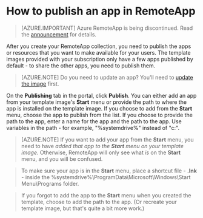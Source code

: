 # How to publish an app in RemoteApp

> [AZURE.IMPORTANT]
> Azure RemoteApp is being discontinued. Read the [announcement](https://go.microsoft.com/fwlink/?linkid=821148) for details.

After you create your RemoteApp collection, you need to publish the apps or resources that you want to make available for your users. The template images provided with your subscription only have a few apps published by default - to share the other apps, you need to publish them.

> [AZURE.NOTE] Do you need to update an app? You'll need to [update the image](remoteapp-update.md) first.

On the **Publishing** tab in the portal, click **Publish**. You can either add an app from your template image's **Start** menu or provide the path to where the app is installed on the template image. If you choose to add from the **Start** menu, choose the app to publish from the list. If you choose to provide the path to the app, enter a name for the app and the path to the app. Use variables in the path - for example, "%systemdrive%" instead of "c:\".

> [AZURE.NOTE] If you want to add your app from the **Start** menu, you need to have *added that app to the **Start** menu on your template image.* Otherwise, RemoteApp will only see what *is* on the **Start** menu, and you will be confused. 

>To make sure your app is in the **Start** menu, place a shortcut file - **.lnk** - inside the %systemdrive%\ProgramData\Microsoft\Windows\Start Menu\Programs folder.

> If you forgot to add the app to the **Start** menu when you created the template, choose to add the path to the app. (Or recreate your template image, but that's quite a bit more work.)


 